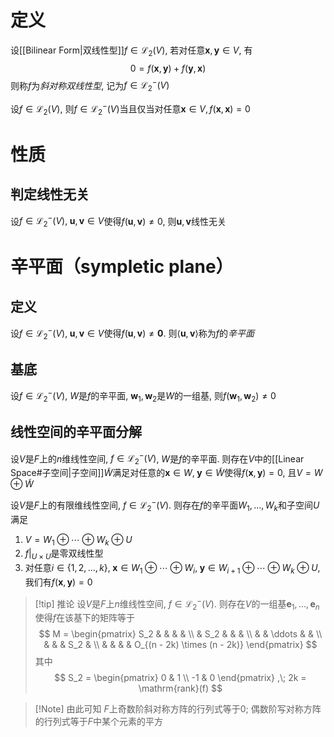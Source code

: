 # 定义
设[[Bilinear Form|双线性型]]$f \in \mathcal L_2(V)$, 若对任意$\boldsymbol x, \boldsymbol y \in V$, 有
$$
0 = f(\boldsymbol x, \boldsymbol y) + f(\boldsymbol y, \boldsymbol x)
$$
则称$f$为*斜对称双线性型*, 记为$f \in \mathcal L_2^-(V)$

设$f \in \mathcal L_2(V)$, 则$f \in \mathcal L_2^- (V)$当且仅当对任意$\boldsymbol x \in V, f(\boldsymbol x, \boldsymbol x) = 0$

# 性质
## 判定线性无关
设$f \in \mathcal L_2^-(V), \; \boldsymbol u, \boldsymbol v \in V$使得$f(\boldsymbol u, \boldsymbol v) \neq 0$, 则$\boldsymbol u, \boldsymbol v$线性无关

# 辛平面（sympletic plane）
## 定义
设$f \in \mathcal L_2^-(V), \; \boldsymbol u, \boldsymbol v \in V$使得$f(\boldsymbol u, \boldsymbol v) \neq \boldsymbol 0$. 则$\langle \boldsymbol u, \boldsymbol v \rangle$称为$f$的*辛平面*

## 基底
设$f \in \mathcal L_2^-(V)$, $W$是$f$的辛平面, $\boldsymbol w_1, \boldsymbol w_2$是$W$的一组基, 则$f(\boldsymbol w_1, \boldsymbol w_2) \neq 0$

## 线性空间的辛平面分解
设$V$是$F$上的$n$维线性空间, $f \in \mathcal L_2^-(V)$, $W$是$f$的辛平面. 则存在$V$中的[[Linear Space#子空间|子空间]]$\widetilde{W}$满足对任意的$\boldsymbol x \in W,\; \boldsymbol y \in \widetilde W$使得$f(\boldsymbol x, \boldsymbol y) = 0$, 且$V = W \oplus \widetilde W$

设$V$是$F$上的有限维线性空间, $f \in \mathcal L_2^-(V)$. 则存在$f$的辛平面$W_1, \ldots, W_k$和子空间$U$满足
1. $V = W_1 \oplus \cdots \oplus W_k \oplus U$
2. $f|_{U \times U}$是零双线性型
3. 对任意$i \in \{1, 2, \ldots, k\},\; \boldsymbol x \in W_1 \oplus \cdots \oplus W_i,\; \boldsymbol y \in W_{i + 1} \oplus \cdots \oplus W_k \oplus U$, 我们有$f(\boldsymbol x, \boldsymbol y) = 0$

> [!tip] 推论
> 设$V$是$F$上$n$维线性空间, $f \in \mathcal L_2^-(V)$. 则存在$V$的一组基$\boldsymbol e_1, \ldots, \boldsymbol e_n$使得$f$在该基下的矩阵等于
> $$
> M = \begin{pmatrix}
> S_2 & & & & \\
> & S_2 & & & \\
> & & \ddots & & \\
> & & & S_2 & \\
> & & & & O_{(n - 2k) \times (n - 2k)}
> \end{pmatrix}
> $$
> 其中
> $$
> S_2 = \begin{pmatrix}
> 0 & 1 \\ -1 & 0
> \end{pmatrix}
> ,\; 2k = \mathrm{rank}(f)
> $$

> [!Note] 由此可知
> $F$上奇数阶斜对称方阵的行列式等于$0$;  偶数阶写对称方阵的行列式等于$F$中某个元素的平方

